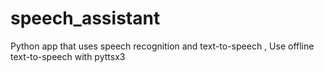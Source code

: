 # speech_assistant
Python app that uses speech recognition and text-to-speech , Use offline text-to-speech with pyttsx3
